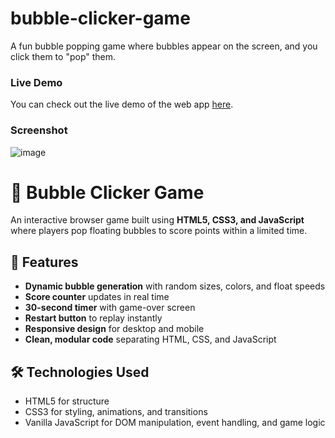 # bubble-clicker-game
A fun bubble popping game where bubbles appear on the screen, and you click them to "pop" them. 

### Live Demo
You can check out the live demo of the web app [here](https://pixelpurfect.github.io/bubble-clicker-game/).

### Screenshot
![image](https://github.com/user-attachments/assets/87cf2da8-75fc-4e25-8cd4-3d756d7ffa0e)

# 🎯 Bubble Clicker Game

An interactive browser game built using **HTML5, CSS3, and JavaScript** where players pop floating bubbles to score points within a limited time.

## 🚀 Features
- **Dynamic bubble generation** with random sizes, colors, and float speeds
- **Score counter** updates in real time
- **30-second timer** with game-over screen
- **Restart button** to replay instantly
- **Responsive design** for desktop and mobile
- **Clean, modular code** separating HTML, CSS, and JavaScript

## 🛠️ Technologies Used
- HTML5 for structure
- CSS3 for styling, animations, and transitions
- Vanilla JavaScript for DOM manipulation, event handling, and game logic
